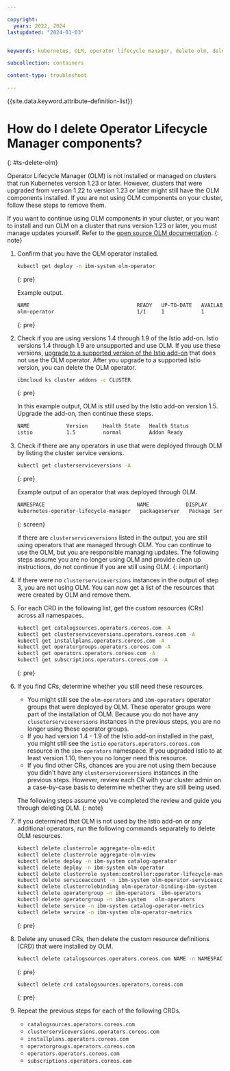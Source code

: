 ```yaml
---

copyright: 
  years: 2022, 2024
lastupdated: "2024-01-03"


keywords: kubernetes, OLM, operator lifecycle manager, delete olm, delete operator lifecycle manager components

subcollection: containers

content-type: troubleshoot

---
```


{{site.data.keyword.attribute-definition-list}}



# How do I delete Operator Lifecycle Manager components?
{: #ts-delete-olm}

Operator Lifecycle Manager (OLM) is not installed or managed on clusters that run Kubernetes version 1.23 or later. However, clusters that were upgraded from version 1.22 to version 1.23 or later might still have the OLM components installed. If you are not using OLM components on your cluster, follow these steps to remove them.

If you want to continue using OLM components in your cluster, or you want to install and run OLM on a cluster that runs version 1.23 or later, you must manage updates yourself. Refer to the [open source OLM documentation](https://olm.operatorframework.io/).
{: note}


1. Confirm that you have the OLM operator installed.

    ```sh
    kubectl get deploy -n ibm-system olm-operator
    ```
    {: pre}

    Example output.

    ```sh
    NAME                                   READY   UP-TO-DATE   AVAILABLE   AGE
    olm-operator                           1/1     1            1           6mo
    ```
    {: pre}


1. Check if you are using versions 1.4 through 1.9 of the Istio add-on. Istio versions 1.4 through 1.9 are unsupported and use OLM. If you use these versions, [upgrade to a supported version of the Istio add-on](/docs/containers?topic=containers-istio-changelog&interface=ui) that does not use the OLM operator. After you upgrade to a supported Istio version, you can delete the OLM operator.  
    ```sh
    ibmcloud ks cluster addons -c CLUSTER
    ```
    {: pre}

    In this example output, OLM is still used by the Istio add-on version 1.5. Upgrade the add-on, then continue these steps.

    ```sh
    NAME            Version     Health State   Health Status
    istio           1.5         normal         Addon Ready
    ```

1. Check if there are any operators in use that were deployed through OLM by listing the cluster service versions.
    ```sh
    kubectl get clusterserviceversions -A
    ```
    {: pre}

    Example output of an operator that was deployed through OLM.
    ```sh
    NAMESPACE                              NAME            DISPLAY          VERSION   REPLACES   PHASE
    kubernetes-operator-lifecycle-manager   packageserver   Package Server   0.19.0               Succeeded
    ```
    {: screen}

    If there are `clusterserviceversions` listed in the output, you are still using operators that are managed through OLM. You can continue to use the OLM, but you are responsible managing updates. The following steps assume you are no longer using OLM and provide clean up instructions, do not continue if you are still using OLM.
    {: important}

1. If there were no `clusterserviceversions` instances in the output of step 3, you are not using OLM. You can now get a list of the resources that were created by OLM and remove them.


1. For each CRD in the following list, get the custom resources (CRs) across all namespaces.
    ```sh
    kubectl get catalogsources.operators.coreos.com -A
    kubectl get clusterserviceversions.operators.coreos.com -A
    kubectl get installplans.operators.coreos.com -A
    kubectl get operatorgroups.operators.coreos.com -A
    kubectl get operators.operators.coreos.com -A
    kubectl get subscriptions.operators.coreos.com -A
    ```
    {: pre}

1. If you find CRs, determine whether you still need these resources.
    - You might still see the `olm-operators` and `ibm-operators` operator groups that were deployed by OLM. These operator groups were part of the installation of OLM. Because you do not have any `cluseterserviceversions` instances  in the previous steps, you are no longer using these operator groups.
    - If you had version 1.4 - 1.9 of the Istio add-on installed in the past, you might still see the `istio` `operators.operators.coreos.com` resource in the `ibm-operators` namespace. If you upgraded Istio to at least version 1.10, then you no longer need this resource.
    - If you find other CRs, chances are you are not using them because you didn't have any `clusterserviceversions` instances in the previous steps. However, review each CR with your cluster admin on a case-by-case basis to determine whether they are still being used.
    
    The following steps assume you've completed the review and guide you through deleting OLM.
    {: note}


1. If you determined that OLM is not used by the Istio add-on or any additional operators, run the following commands separately to delete OLM resources.
    ```sh
    kubectl delete clusterrole aggregate-olm-edit 
    kubectl delete clusterrole aggregate-olm-view
    kubectl delete deploy -n ibm-system catalog-operator
    kubectl delete deploy -n ibm-system olm-operator
    kubectl delete clusterrole system:controller:operator-lifecycle-manager
    kubectl delete serviceaccount -n ibm-system olm-operator-serviceaccount
    kubectl delete clusterrolebinding olm-operator-binding-ibm-system
    kubectl delete operatorgroup -n ibm-operators  ibm-operators
    kubectl delete operatorgroup -n ibm-system   olm-operators
    kubectl delete service -n ibm-system catalog-operator-metrics
    kubectl delete service -n ibm-system olm-operator-metrics
    ```
    {: pre}

1. Delete any unused CRs, then delete the custom resource definitions (CRD) that were installed by OLM.

    ```sh
    kubectl delete catalogsources.operators.coreos.com NAME -n NAMESPACE
    ```
    {: pre}

    ```sh
    kubectl delete crd catalogsources.operators.coreos.com
    ```
    {: pre}

1. Repeat the previous steps for each of the following CRDs.
    - `catalogsources.operators.coreos.com`
    - `clusterserviceversions.operators.coreos.com`
    - `installplans.operators.coreos.com`
    - `operatorgroups.operators.coreos.com`
    - `operators.operators.coreos.com`
    - `subscriptions.operators.coreos.com`
    
    
    
    
